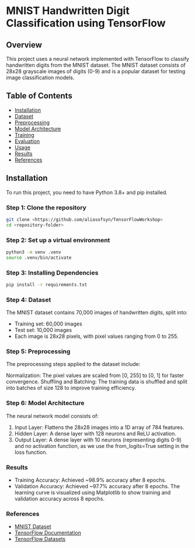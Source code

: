 # MNIST Handwritten Digit Classification using TensorFlow

## Overview
This project uses a neural network implemented with TensorFlow to classify handwritten digits from the MNIST dataset. The MNIST dataset consists of 28x28 grayscale images of digits (0-9) and is a popular dataset for testing image classification models.

## Table of Contents
- [Installation](#installation)
- [Dataset](#dataset)
- [Preprocessing](#preprocessing)
- [Model Architecture](#model-architecture)
- [Training](#training)
- [Evaluation](#evaluation)
- [Usage](#usage)
- [Results](#results)
- [References](#references)

## Installation
To run this project, you need to have Python 3.8+ and pip installed.

### Step 1: Clone the repository
```bash
git clone <https://github.com/aliasofsyn/TensorFlowWorkshop>
cd <repository-folder>
```

### Step 2: Set up a virtual environment
```bash
python3 -m venv .venv
source .venv/bin/activate  
```
### Step 3: Installing Dependencies
```bash
pip install -r requirements.txt
```

### Step 4: Dataset
The MNIST dataset contains 70,000 images of handwritten digits, split into:

- Training set: 60,000 images
- Test set: 10,000 images
- Each image is 28x28 pixels, with pixel values ranging from 0 to 255.

### Step 5: Preprocessing
The preprocessing steps applied to the dataset include:

Normalization: The pixel values are scaled from [0, 255] to [0, 1] for faster convergence.
Shuffling and Batching: The training data is shuffled and split into batches of size 128 to improve training efficiency.

### Step 6: Model Architecture
The neural network model consists of:

1. Input Layer: Flattens the 28x28 images into a 1D array of 784 features.
2. Hidden Layer: A dense layer with 128 neurons and ReLU activation.
3. Output Layer: A dense layer with 10 neurons (representing digits 0-9) and no activation function, as we use the from_logits=True setting in the loss function.

### Results
- Training Accuracy: Achieved ~98.9% accuracy after 8 epochs.
- Validation Accuracy: Achieved ~97.7% accuracy after 8 epochs.
The learning curve is visualized using Matplotlib to show training and validation accuracy across 8 epochs.

### References
- [MNIST Dataset](http://yann.lecun.com/exdb/mnist/)
- [TensorFlow Documentation](https://www.tensorflow.org/)
- [TensorFlow Datasets](https://www.tensorflow.org/datasets/overview)


